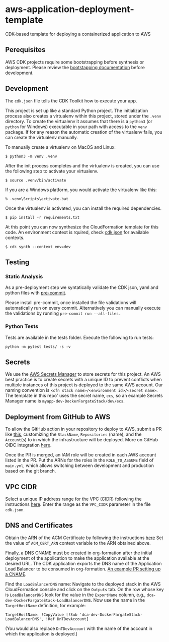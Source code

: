 # aws-application-deployment-template

CDK-based template for deploying a containerized application to AWS

## Perequisites

AWS CDK projects require some bootstrapping before synthesis or deployment.
Please review the [bootstapping documentation](https://docs.aws.amazon.com/cdk/v2/guide/getting_started.html#getting_started_bootstrap)
before development.

## Development

The `cdk.json` file tells the CDK Toolkit how to execute your app.

This project is set up like a standard Python project.  The initialization
process also creates a virtualenv within this project, stored under the `.venv`
directory.  To create the virtualenv it assumes that there is a `python3`
(or `python` for Windows) executable in your path with access to the `venv`
package. If for any reason the automatic creation of the virtualenv fails,
you can create the virtualenv manually.

To manually create a virtualenv on MacOS and Linux:

```
$ python3 -m venv .venv
```

After the init process completes and the virtualenv is created, you can use the following
step to activate your virtualenv.

```
$ source .venv/bin/activate
```

If you are a Windows platform, you would activate the virtualenv like this:

```
% .venv\Scripts\activate.bat
```

Once the virtualenv is activated, you can install the required dependencies.

```
$ pip install -r requirements.txt
```

At this point you can now synthesize the CloudFormation template for this code.
An environment context is rquired, check [cdk.json](cdk.json) for available contexts.

```
$ cdk synth --context env=dev
```

## Testing

### Static Analysis
As a pre-deployment step we syntatically validate the CDK json, yaml and
python files with [pre-commit](https://pre-commit.com).

Please install pre-commit, once installed the file validations will
automatically run on every commit.  Alternatively you can manually
execute the validations by running `pre-commit run --all-files`.

### Python Tests
Tests are available in the tests folder. Execute the following to run tests:

```
python -m pytest tests/ -s -v
```

## Secrets

We use the [AWS Secrets Manager](https://docs.aws.amazon.com/secretsmanager/latest/userguide/intro.html)
to store secrets for this project.  An AWS best practice is to create secrets
with a unique ID to prevent conflicts when multiple instances of this project
is deployed to the same AWS account.  Our naming convention is
`<cfn stack name>/<environment id>/<secret name>`.  The template in this repo' uses
the secret name, `ecs`, so an example Secrets Manager name is `myapp-dev-DockerFargateStack/dev/ecs`.


## Deployment from GitHub to AWS

To allow the GitHub action in your repository to deploy to AWS, submit a
PR like [this](https://github.com/Sage-Bionetworks-IT/organizations-infra/pull/771/files),
customizing the `StackName`, `Repositories` (name), and the `Account`(s) to
in which the infrastructure will be deployed. More on GitHub OIDC integration
[here](https://github.com/Sage-Bionetworks-IT/organizations-infra/tree/master/org-formation/650-identity-providers).

Once the PR is merged, an IAM role will be created in each AWS account listed in the PR.
Put the ARNs for the roles in the `ROLE_TO_ASSUME` field of `main.yml`, which
allows switching between development and production based on the git branch.

## VPC CIDR

Select a unique IP address range for the VPC (CIDR) following the instructions
[here](https://sagebionetworks.jira.com/wiki/spaces/IT/pages/2850586648/Setup+AWS+VPC).
Enter the range as the `VPC_CIDR` parameter in the file `cdk.json`.


## DNS and Certificates

Obtain the ARN of the ACM Certificate by following the instructions
[here](https://sagebionetworks.jira.com/wiki/spaces/IT/pages/2859302913/Admin+Tasks+for+CDK+Applications)
Set the value of `ACM_CERT_ARN` context variable to the ARN obtained above.

Finally, a DNS CNAME must be created in org-formation after the initial
deployment of the application to make the application available at the desired
URL. The CDK application exports the DNS name of the Application Load Balancer
to be consumed in org-formation. [An example PR setting up a CNAME](https://github.com/Sage-Bionetworks-IT/organizations-infra/pull/739).

Find the `LoadBalancerDNS` name: Navigate to the deployed stack in the AWS CloudFormation
console and click on the `Outputs` tab.  On the row whose key is `LoadBalancerDNS` look for
the value in the `ExportName` column, e.g., `dca-dev-DockerFargateStack-LoadBalancerDNS`.
Now use the name in the `TargetHostName` definition, for example:

```
TargetHostName: !CopyValue [!Sub 'dca-dev-DockerFargateStack-LoadBalancerDNS', !Ref DnTDevAccount]
```

(You would also replace `DnTDevAccount` with the name of the account in which the application is deployed.)
 